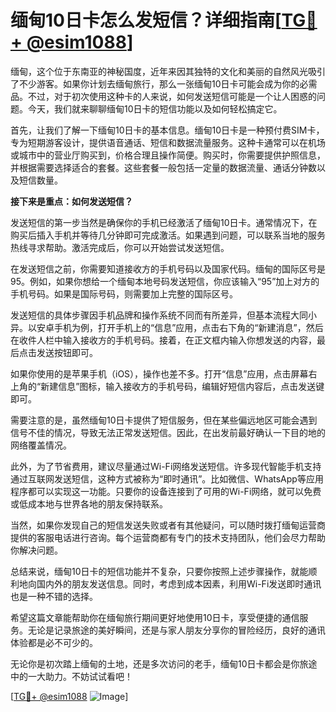 # 缅甸10日卡怎么发短信？详细指南[[TG💪+ @esim1088](https://t.me/s/esim1088)]

缅甸，这个位于东南亚的神秘国度，近年来因其独特的文化和美丽的自然风光吸引了不少游客。如果你计划去缅甸旅行，那么一张缅甸10日卡可能会成为你的必需品。不过，对于初次使用这种卡的人来说，如何发送短信可能是一个让人困惑的问题。今天，我们就来聊聊缅甸10日卡的短信功能以及如何轻松搞定它。

首先，让我们了解一下缅甸10日卡的基本信息。缅甸10日卡是一种预付费SIM卡，专为短期游客设计，提供语音通话、短信和数据流量服务。这种卡通常可以在机场或城市中的营业厅购买到，价格合理且操作简便。购买时，你需要提供护照信息，并根据需要选择适合的套餐。这些套餐一般包括一定量的数据流量、通话分钟数以及短信数量。

**接下来是重点：如何发送短信？**

发送短信的第一步当然是确保你的手机已经激活了缅甸10日卡。通常情况下，在购买后插入手机并等待几分钟即可完成激活。如果遇到问题，可以联系当地的服务热线寻求帮助。激活完成后，你可以开始尝试发送短信。

在发送短信之前，你需要知道接收方的手机号码以及国家代码。缅甸的国际区号是95。例如，如果你想给一个缅甸本地号码发送短信，你应该输入“95”加上对方的手机号码。如果是国际号码，则需要加上完整的国际区号。

发送短信的具体步骤因手机品牌和操作系统不同而有所差异，但基本流程大同小异。以安卓手机为例，打开手机上的“信息”应用，点击右下角的“新建消息”，然后在收件人栏中输入接收方的手机号码。接着，在正文框内输入你想发送的内容，最后点击发送按钮即可。

如果你使用的是苹果手机（iOS），操作也差不多。打开“信息”应用，点击屏幕右上角的“新建信息”图标，输入接收方的手机号码，编辑好短信内容后，点击发送键即可。

需要注意的是，虽然缅甸10日卡提供了短信服务，但在某些偏远地区可能会遇到信号不佳的情况，导致无法正常发送短信。因此，在出发前最好确认一下目的地的网络覆盖情况。

此外，为了节省费用，建议尽量通过Wi-Fi网络发送短信。许多现代智能手机支持通过互联网发送短信，这种方式被称为“即时通讯”。比如微信、WhatsApp等应用程序都可以实现这一功能。只要你的设备连接到了可用的Wi-Fi网络，就可以免费或低成本地与世界各地的朋友保持联系。

当然，如果你发现自己的短信发送失败或者有其他疑问，可以随时拨打缅甸运营商提供的客服电话进行咨询。每个运营商都有专门的技术支持团队，他们会尽力帮助你解决问题。

总结来说，缅甸10日卡的短信功能并不复杂，只要你按照上述步骤操作，就能顺利地向国内外的朋友发送信息。同时，考虑到成本因素，利用Wi-Fi发送即时通讯也是一种不错的选择。

希望这篇文章能帮助你在缅甸旅行期间更好地使用10日卡，享受便捷的通信服务。无论是记录旅途的美好瞬间，还是与家人朋友分享你的冒险经历，良好的通讯体验都是必不可少的。

无论你是初次踏上缅甸的土地，还是多次访问的老手，缅甸10日卡都会是你旅途中的一大助力。不妨试试看吧！

[[TG💪+ @esim1088](https://t.me/s/esim1088) ![Image](https://i.postimg.cc/4NQfJmqS/Snipaste-2025-05-13-00-14-12.png)]